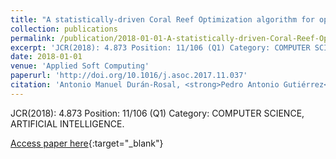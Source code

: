 ```yaml
---
title: "A statistically-driven Coral Reef Optimization algorithm for optimal size reduction of time series"
collection: publications
permalink: /publication/2018-01-01-A-statistically-driven-Coral-Reef-Optimization-algorithm-for-optimal-size-reduction-of-time-series
excerpt: 'JCR(2018): 4.873 Position: 11/106 (Q1) Category: COMPUTER SCIENCE, ARTIFICIAL INTELLIGENCE.'
date: 2018-01-01
venue: 'Applied Soft Computing'
paperurl: 'http://doi.org/10.1016/j.asoc.2017.11.037'
citation: 'Antonio Manuel Durán-Rosal, <strong>Pedro Antonio Gutiérrez</strong>, Sancho Salcedo-Sanz, César Hervás-Martínez, &quot;A statistically-driven Coral Reef Optimization algorithm for optimal size reduction of time series.&quot; Applied Soft Computing, Vol. 63, 2018, pp.139-153.'
---
```

JCR(2018): 4.873 Position: 11/106 (Q1) Category: COMPUTER SCIENCE, ARTIFICIAL INTELLIGENCE.

[Access paper here](http://doi.org/10.1016/j.asoc.2017.11.037){:target="_blank"}

